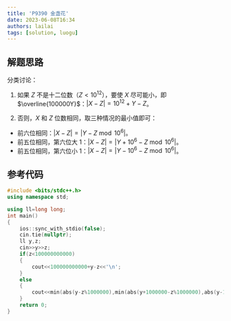 ```yaml
---
title: 'P9390 金盏花'
date: 2023-06-08T16:34
authors: lailai
tags: [solution, luogu]
---
```


<Solution pid="P9390" aid="khrzzyt7" />

<!-- truncate -->

## 解题思路

分类讨论：

1. 如果 $Z$ 不是十二位数（$Z<10^{12}$），要使 $X$ 尽可能小，即 $\overline{100000Y}$：$\lvert X-Z\rvert=10^{12}+Y-Z$。

2. 否则，$X$ 和 $Z$ 位数相同，取三种情况的最小值即可：

- 前六位相同：$\lvert X-Z\rvert=\lvert Y-Z\bmod10^6\rvert$。
- 前五位相同，第六位大 $1$：$\lvert X-Z\rvert=\lvert Y+10^6-Z \bmod 10^6\rvert$。
- 前五位相同，第六位小 $1$：$\lvert X-Z\rvert=\lvert Y-10^6-Z \bmod 10^6\rvert$。

## 参考代码

```cpp
#include <bits/stdc++.h>
using namespace std;

using ll=long long;
int main()
{
	ios::sync_with_stdio(false);
	cin.tie(nullptr);
	ll y,z;
	cin>>y>>z;
	if(z<100000000000)
	{
		cout<<100000000000+y-z<<'\n';
	}
	else
	{
		cout<<min(abs(y-z%1000000),min(abs(y+1000000-z%1000000),abs(y-1000000-z%1000000)))<<'\n';
	}
	return 0;
}
```
